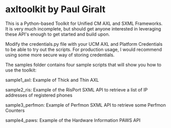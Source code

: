 # axltoolkit by Paul Giralt

This is a Python-based Toolkit for Unified CM AXL and SXML Frameworks. It is very much incomplete, but should get anyone interested in leveraging these API's enough to get started and build upon. 

Modify the credentials.py file with your UCM AXL and Platform Credentials to be able to try out the scripts. For production usage, I would recommend using some more secure way of storing credentials. 

The samples folder contains four sample scripts that will show you how to use the toolkit:

sample1_axl: Example of Thick and Thin AXL

sample2_ris: Example of the RisPort SXML API to retrieve a list of IP addresses of registered phones

sample3_perfmon: Example of Perfmon SXML API to retrieve some Perfmon Counters

sample4_paws: Example of the Hardware Information PAWS API


